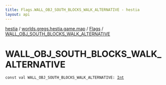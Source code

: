 ```yaml
---
title: Flags.WALL_OBJ_SOUTH_BLOCKS_WALK_ALTERNATIVE - hestia
layout: api
---
```


<div class='api-docs-breadcrumbs'><a href="../../index.html">hestia</a> / <a href="../index.html">worlds.gregs.hestia.game.map</a> / <a href="index.html">Flags</a> / <a href="./-w-a-l-l_-o-b-j_-s-o-u-t-h_-b-l-o-c-k-s_-w-a-l-k_-a-l-t-e-r-n-a-t-i-v-e.html">WALL_OBJ_SOUTH_BLOCKS_WALK_ALTERNATIVE</a></div>

# WALL_OBJ_SOUTH_BLOCKS_WALK_ALTERNATIVE

<div class="signature"><code><span class="keyword">const</span> <span class="keyword">val </span><span class="identifier">WALL_OBJ_SOUTH_BLOCKS_WALK_ALTERNATIVE</span><span class="symbol">: </span><a href="https://kotlinlang.org/api/latest/jvm/stdlib/kotlin/-int/index.html"><span class="identifier">Int</span></a></code></div>
